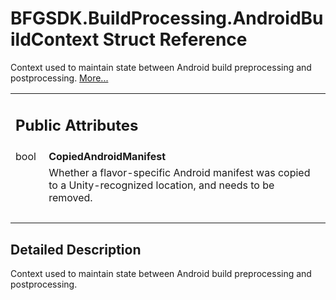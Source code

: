 # BFGSDK.BuildProcessing.AndroidBuildContext Struct Reference

<div class="contents"><p>Context used to maintain state between Android build preprocessing and postprocessing.    <a href="struct_b_f_g_s_d_k_1_1_build_processing_1_1_android_build_context.html#details">More...</a></p><table class="memberdecls"><tr class="heading"><td colspan="2"><h2 class="groupheader"><a id="pub-attribs" name="pub-attribs"></a> Public Attributes</h2></td></tr><tr class="memitem:a2816ed74c21529f719e4072f5c80d560"><td class="memItemLeft" align="right" valign="top"><a id="a2816ed74c21529f719e4072f5c80d560" name="a2816ed74c21529f719e4072f5c80d560"></a> bool&#160;</td><td class="memItemRight" valign="bottom"><b>CopiedAndroidManifest</b></td></tr><tr class="memdesc:a2816ed74c21529f719e4072f5c80d560"><td class="mdescLeft">&#160;</td><td class="mdescRight">Whether a flavor-specific Android manifest was copied to a Unity-recognized location, and needs to be removed. <br /></td></tr><tr class="separator:a2816ed74c21529f719e4072f5c80d560"><td class="memSeparator" colspan="2">&#160;</td></tr></table><a name="details" id="details"></a><h2 class="groupheader">Detailed Description</h2><div class="textblock"><p >Context used to maintain state between Android build preprocessing and postprocessing. </p></div></div> 
